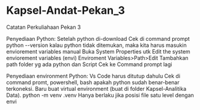 # Kapsel-Andat-Pekan_3
Catatan Perkuliahaan Pekan 3

Penyediaan Python:
Setelah python di-download
Cek di command prompt
    python --version
    kalau python tidak ditemukan, maka kita harus masukin enviorement variables manual
Buka System Properties utk Edit the system enviorement variables (envi)
    Enviroment Variables>Path>Edit
    Tambahkan path folder yg ada python dan Script
Cek ke Command prompt lagi

Penyediaan environment Python:
    Vs Code harus ditutup dahulu
    Cek di command promt, powershell, bash apakah python sudah benar-benar terkoneksi.
    Baru buat virtual environment (buat di folder Kapsel-Analitika Data).
        python -m venv .venv
Hanya berlaku jika posisi file satu level dengan envi

